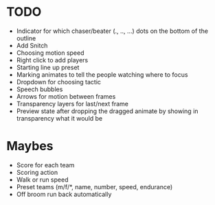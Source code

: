 # TODO
- Indicator for which chaser/beater (., .., ...) dots on the bottom of the outline
- Add Snitch
- Choosing motion speed
- Right click to add players
- Starting line up preset
- Marking animates to tell the people watching where to focus
- Dropdown for choosing tactic
- Speech bubbles
- Arrows for motion between frames
- Transparency layers for last/next frame
- Preview state after dropping the dragged animate by showing in transparency what it would be

# Maybes
- Score for each team
- Scoring action
- Walk or run speed
- Preset teams (m/f/*, name, number, speed, endurance)
- Off broom run back automatically